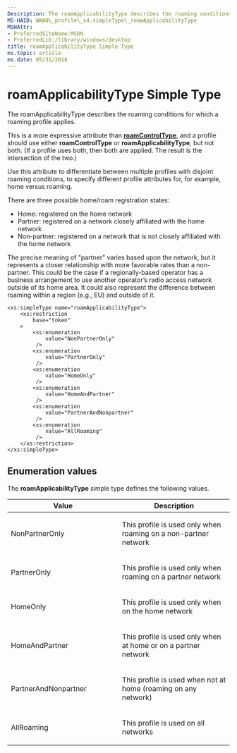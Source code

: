 ```yaml
---
Description: The roamApplicabilityType describes the roaming conditions for which a roaming profile applies.
MS-HAID: WWAN\_profile\_v4.simpleType\_roamApplicabilityType
MSHAttr:
- PreferredSiteName:MSDN
- PreferredLib:/library/windows/desktop
title: roamApplicabilityType Simple Type
ms.topic: article
ms.date: 05/31/2018
---
```


# <span id="WWAN_profile_v4.simpleType_roamApplicabilityType"></span>roamApplicabilityType Simple Type

The roamApplicabilityType describes the roaming conditions for which a roaming profile applies.

This is a more expressive attribute than [**roamControlType**](simpletype-roamcontroltype.md), and a profile should use either **roamControlType** or **roamApplicabilityType**, but not both. (If a profile uses both, then both are applied. The result is the intersection of the two.)

Use this attribute to differentiate between multiple profiles with disjoint roaming conditions, to specify different profile attributes for, for example, home versus roaming.

There are three possible home/roam registration states:

-   Home: registered on the home network
-   Partner: registered on a network closely affiliated with the home network
-   Non-partner: registered on a network that is not closely affiliated with the home network

The precise meaning of "partner" varies based upon the network, but it represents a closer relationship with more favorable rates than a non-partner. This could be the case if a regionally-based operator has a business arrangement to use another operator’s radio access network outside of its home area. It could also represent the difference between roaming within a region (e.g., EU) and outside of it.

``` syntax
<xs:simpleType name="roamApplicabilityType">
    <xs:restriction
        base="token"
    >
        <xs:enumeration
            value="NonPartnerOnly"
         />
        <xs:enumeration
            value="PartnerOnly"
         />
        <xs:enumeration
            value="HomeOnly"
         />
        <xs:enumeration
            value="HomeAndPartner"
         />
        <xs:enumeration
            value="PartnerAndNonpartner"
         />
        <xs:enumeration
            value="AllRoaming"
         />
    </xs:restriction>
</xs:simpleType>
```

## Enumeration values

The **roamApplicabilityType** simple type defines the following values.

<table>
<colgroup>
<col style="width: 50%" />
<col style="width: 50%" />
</colgroup>
<thead>
<tr class="header">
<th>Value</th>
<th>Description</th>
</tr>
</thead>
<tbody>
<tr class="odd">
<td>NonPartnerOnly</td>
<td><p>This profile is used only when roaming on a non-partner network</p></td>
</tr>
<tr class="even">
<td>PartnerOnly</td>
<td><p>This profile is used only when roaming on a partner network</p></td>
</tr>
<tr class="odd">
<td>HomeOnly</td>
<td><p>This profile is used only when on the home network</p></td>
</tr>
<tr class="even">
<td>HomeAndPartner</td>
<td><p>This profile is used only when at home or on a partner network</p></td>
</tr>
<tr class="odd">
<td>PartnerAndNonpartner</td>
<td><p>This profile is used when not at home (roaming on any network)</p></td>
</tr>
<tr class="even">
<td>AllRoaming</td>
<td><p>This profile is used on all networks</p></td>
</tr>
</tbody>
</table>

 

 




